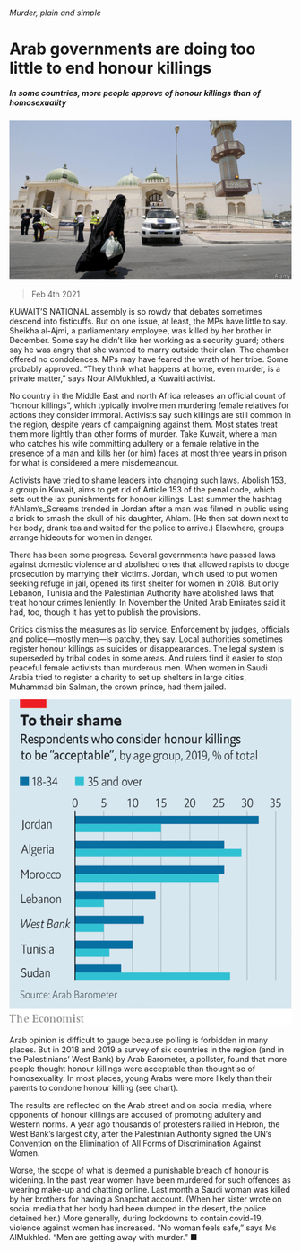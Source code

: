 ###### Murder, plain and simple

# Arab governments are doing too little to end honour killings 

##### In some countries, more people approve of honour killings than of homosexuality 

![image](images/20210206_map502.jpg) 

> Feb 4th 2021 


KUWAIT’S NATIONAL assembly is so rowdy that debates sometimes descend into fisticuffs. But on one issue, at least, the MPs have little to say. Sheikha al-Ajmi, a parliamentary employee, was killed by her brother in December. Some say he didn’t like her working as a security guard; others say he was angry that she wanted to marry outside their clan. The chamber offered no condolences. MPs may have feared the wrath of her tribe. Some probably approved. “They think what happens at home, even murder, is a private matter,” says Nour AlMukhled, a Kuwaiti activist.


No country in the Middle East and north Africa releases an official count of “honour killings”, which typically involve men murdering female relatives for actions they consider immoral. Activists say such killings are still common in the region, despite years of campaigning against them. Most states treat them more lightly than other forms of murder. Take Kuwait, where a man who catches his wife committing adultery or a female relative in the presence of a man and kills her (or him) faces at most three years in prison for what is considered a mere misdemeanour.



Activists have tried to shame leaders into changing such laws. Abolish 153, a group in Kuwait, aims to get rid of Article 153 of the penal code, which sets out the lax punishments for honour killings. Last summer the hashtag #Ahlam’s_Screams trended in Jordan after a man was filmed in public using a brick to smash the skull of his daughter, Ahlam. (He then sat down next to her body, drank tea and waited for the police to arrive.) Elsewhere, groups arrange hideouts for women in danger.


There has been some progress. Several governments have passed laws against domestic violence and abolished ones that allowed rapists to dodge prosecution by marrying their victims. Jordan, which used to put women seeking refuge in jail, opened its first shelter for women in 2018. But only Lebanon, Tunisia and the Palestinian Authority have abolished laws that treat honour crimes leniently. In November the United Arab Emirates said it had, too, though it has yet to publish the provisions.


Critics dismiss the measures as lip service. Enforcement by judges, officials and police—mostly men—is patchy, they say. Local authorities sometimes register honour killings as suicides or disappearances. The legal system is superseded by tribal codes in some areas. And rulers find it easier to stop peaceful female activists than murderous men. When women in Saudi Arabia tried to register a charity to set up shelters in large cities, Muhammad bin Salman, the crown prince, had them jailed.

![image](images/20210206_MAC579.png) 



Arab opinion is difficult to gauge because polling is forbidden in many places. But in 2018 and 2019 a survey of six countries in the region (and in the Palestinians’ West Bank) by Arab Barometer, a pollster, found that more people thought honour killings were acceptable than thought so of homosexuality. In most places, young Arabs were more likely than their parents to condone honour killing (see chart).


The results are reflected on the Arab street and on social media, where opponents of honour killings are accused of promoting adultery and Western norms. A year ago thousands of protesters rallied in Hebron, the West Bank’s largest city, after the Palestinian Authority signed the UN’s Convention on the Elimination of All Forms of Discrimination Against Women.


Worse, the scope of what is deemed a punishable breach of honour is widening. In the past year women have been murdered for such offences as wearing make-up and chatting online. Last month a Saudi woman was killed by her brothers for having a Snapchat account. (When her sister wrote on social media that her body had been dumped in the desert, the police detained her.) More generally, during lockdowns to contain covid-19, violence against women has increased. “No woman feels safe,” says Ms AlMukhled. “Men are getting away with murder.” ■

